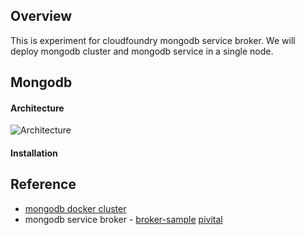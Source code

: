 
## Overview
This is experiment for cloudfoundry mongodb service broker. 
We will deploy mongodb cluster and mongodb service in a single node. 

## Mongodb
#### Architecture

![Architecture](http://www.sohamkamani.com/assets/images/posts/docker-mongo-replication/architecture-diagram.png)

#### Installation


## Reference
- [mongodb docker cluster](http://www.sohamkamani.com/blog/2016/06/30/docker-mongo-replica-set/)
- mongodb service broker - [broker-sample](https://github.com/spring-cloud-samples/cloudfoundry-service-broker)  [pivital](https://github.com/cf-platform-eng/mongodb-broker)

